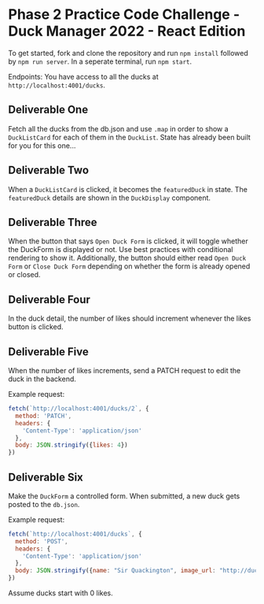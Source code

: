 # Phase 2 Practice Code Challenge - Duck Manager 2022 - React Edition

To get started, fork and clone the repository and run `npm install` followed by `npm run server`. In a seperate terminal, run `npm start`.

Endpoints: You have access to all the ducks at `http://localhost:4001/ducks`.

## Deliverable One

Fetch all the ducks from the db.json and use `.map` in order to show a `DuckListCard` for each of them in the `DuckList`. State has already been built for you for this one...

## Deliverable Two

When a `DuckListCard` is clicked, it becomes the `featuredDuck` in state. The `featuredDuck` details are shown in the `DuckDisplay` component.

## Deliverable Three

When the button that says `Open Duck Form` is clicked, it will toggle whether the DuckForm is displayed or not. Use best practices with conditional rendering to show it. Additionally, the button should either read `Open Duck Form` or `Close Duck Form` depending on whether the form is already opened or closed.

## Deliverable Four

In the duck detail, the number of likes should increment whenever the likes button is clicked.

## Deliverable Five

When the number of likes increments, send a PATCH request to edit the duck in the backend.

Example request:

```js
fetch(`http://localhost:4001/ducks/2`, {
  method: 'PATCH',
  headers: {
    'Content-Type': 'application/json'
  },
  body: JSON.stringify({likes: 4})
})
```

## Deliverable Six

Make the `DuckForm` a controlled form. When submitted, a new duck gets posted to the `db.json`.

Example request:

```js
fetch(`http://localhost:4001/ducks`, {
  method: 'POST',
  headers: {
    'Content-Type': 'application/json'
  },
  body: JSON.stringify({name: "Sir Quackington", image_url: "http://ducks.com/duckington.jpg", likes: 0})
})
```

Assume ducks start with 0 likes.

